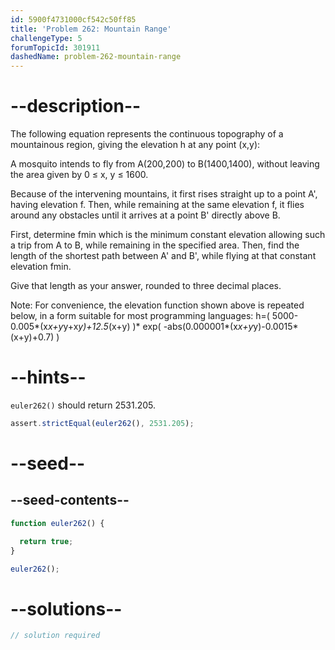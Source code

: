```yaml
---
id: 5900f4731000cf542c50ff85
title: 'Problem 262: Mountain Range'
challengeType: 5
forumTopicId: 301911
dashedName: problem-262-mountain-range
---
```


# --description--

The following equation represents the continuous topography of a mountainous region, giving the elevation h at any point (x,y):

A mosquito intends to fly from A(200,200) to B(1400,1400), without leaving the area given by 0 ≤ x, y ≤ 1600.

Because of the intervening mountains, it first rises straight up to a point A', having elevation f. Then, while remaining at the same elevation f, it flies around any obstacles until it arrives at a point B' directly above B.

First, determine fmin which is the minimum constant elevation allowing such a trip from A to B, while remaining in the specified area. Then, find the length of the shortest path between A' and B', while flying at that constant elevation fmin.

Give that length as your answer, rounded to three decimal places.

Note: For convenience, the elevation function shown above is repeated below, in a form suitable for most programming languages: h=( 5000-0.005*(x*x+y*y+x*y)+12.5*(x+y) )* exp( -abs(0.000001*(x*x+y*y)-0.0015*(x+y)+0.7) )

# --hints--

`euler262()` should return 2531.205.

```js
assert.strictEqual(euler262(), 2531.205);
```

# --seed--

## --seed-contents--

```js
function euler262() {

  return true;
}

euler262();
```

# --solutions--

```js
// solution required
```
